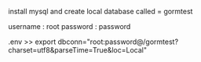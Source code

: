 
install mysql and create local database called = gormtest

username : root
password : password

.env >> export dbconn="root:password@/gormtest?charset=utf8&parseTime=True&loc=Local"